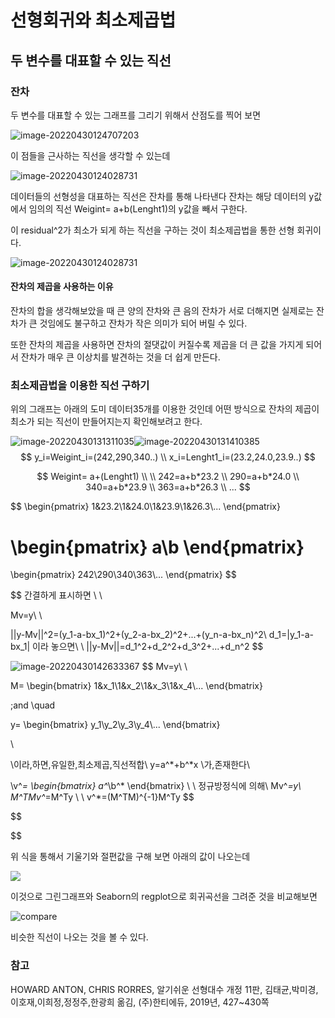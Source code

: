 # 선형회귀와 최소제곱법



## 두 변수를 대표할 수 있는 직선

### 잔차

두 변수를 대표할 수 있는 그래프를 그리기 위해서 산점도를 찍어 보면 

![image-20220430124707203](../../images/2022-04-24-결정계수/image-20220430124707203.png)

이 점들을 근사하는 직선을 생각할 수 있는데



![image-20220430124028731](../../images/2022-04-24-결정계수/image-20220430124028731.png)

데이터들의 선형성을 대표하는 직선은 잔차를 통해 나타낸다 잔차는 해당 데이터의 y값 에서  임의의 직선 Weigint= a+b(Lenght1)의 y값을 빼서 구한다.

이 residual^2가 최소가 되게 하는 직선을 구하는 것이 최소제곱법을 통한 선형 회귀이다.

![image-20220430124028731](../../images/2022-04-24-결정계수/image-20220430124028731-16512909529331.png)

#### 잔차의 제곱을 사용하는 이유

잔차의 합을 생각해보았을 때 큰 양의 잔차와 큰 음의 잔차가 서로 더해지면 실제로는 잔차가 큰 것임에도 불구하고 잔차가 작은 의미가 되어 버릴 수 있다.

또한 잔차의 제곱을 사용하면 잔차의 절댓값이 커질수록 제곱을 더 큰 값을 가지게 되어서 잔차가 매우 큰 이상치를 발견하는 것을 더 쉽게 만든다.



### 최소제곱법을 이용한 직선 구하기

위의 그래프는 아래의 도미 데이터35개를 이용한 것인데 어떤 방식으로 잔차의 제곱이 최소가 되는 직선이 만들어지는지 확인해보려고 한다.

![image-20220430131311035](../../images/2022-04-24-결정계수/image-20220430131311035.png)![image-20220430131410385](../../images/2022-04-24-결정계수/image-20220430131410385.png)
$$
y_i=Weigint_i=(242,290,340..) \\
x_i=Lenght1_i=(23.2,24.0,23.9..)
$$

$$
Weigint= a+(Lenght1) \\
\\
242=a+b*23.2  \\
290=a+b*24.0  \\
340=a+b*23.9  \\
363=a+b*26.3  \\
...
$$

$$
\begin{pmatrix}
1&23.2\\1&24.0\\1&23.9\\1&26.3\\...
\end{pmatrix}

\begin{pmatrix}
a\\b
\end{pmatrix}
=
\begin{pmatrix}
242\\290\\340\\363\\...
\end{pmatrix}
$$


$$
간결하게 표시하면 \\
\\

Mv=y\\
\\

||y-Mv||^2=(y_1-a-bx_1)^2+(y_2-a-bx_2)^2+...+(y_n-a-bx_n)^2\\
d_1=|y_1-a-bx_1| 이라 놓으면\\
\\
||y-Mv||=d_1^2+d_2^2+d_3^2+...+d_n^2
$$





![image-20220430142633367](../../images/2022-04-24-결정계수/image-20220430142633367.png)
$$
Mv=y\\
\\

M=
\begin{bmatrix}
1&x_1\\1&x_2\\1&x_3\\1&x_4\\...
\end{bmatrix}

\;and \quad

y=
\begin{bmatrix}
y_1\\y_2\\y_3\\y_4\\...
\end{bmatrix}

\\

\\이라\,하면\,유일한\,최소제곱\,직선적합\\
y=a^*+b^*x
\\가\,존재한다\\

\\v^*=
\begin{bmatrix}
a^*\\b^*
\end{bmatrix}
\\
\\
정규방정식에 의해\\
Mv^*=y\\
M^TMv^*=M^Ty
\\ \\
v^*=(M^TM)^{-1}M^Ty
$$

$$

$$

 

위 식을 통해서 기울기와 절편값을 구해 보면 아래의 값이 나오는데

![](../../images/2022-04-24-최소제곱해/image-20220430175952903.png)

이것으로 그린그래프와 Seaborn의 regplot으로 회귀곡선을 그려준 것을 비교해보면

![compare](../../images/2022-04-24-최소제곱해/compare.png)

비슷한 직선이 나오는 것을 볼 수 있다.



### 참고

HOWARD ANTON, CHRIS RORRES, 알기쉬운 선형대수 개정 11판, 김태균,박미경,이호재,이희정,정정주,한광희 옮김, (주)한티에듀, 2019년, 427~430쪽







